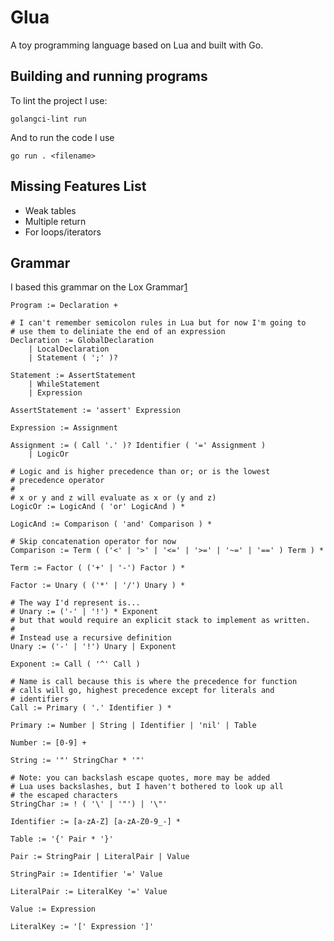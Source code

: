 
# Glua

A toy programming language based on Lua and built with Go.

## Building and running programs

To lint the project I use:

```
golangci-lint run
```

And to run the code I use

```
go run . <filename>
```

## Missing Features List

- Weak tables
- Multiple return
- For loops/iterators

## Grammar

I based this grammar on the Lox Grammar[1]

```
Program := Declaration +

# I can't remember semicolon rules in Lua but for now I'm going to
# use them to deliniate the end of an expression
Declaration := GlobalDeclaration
    | LocalDeclaration
    | Statement ( ';' )?

Statement := AssertStatement
    | WhileStatement
    | Expression

AssertStatement := 'assert' Expression

Expression := Assignment

Assignment := ( Call '.' )? Identifier ( '=' Assignment )
    | LogicOr

# Logic and is higher precedence than or; or is the lowest
# precedence operator
#
# x or y and z will evaluate as x or (y and z)
LogicOr := LogicAnd ( 'or' LogicAnd ) *

LogicAnd := Comparison ( 'and' Comparison ) *

# Skip concatenation operator for now
Comparison := Term ( ('<' | '>' | '<=' | '>=' | '~=' | '==' ) Term ) *

Term := Factor ( ('+' | '-') Factor ) *

Factor := Unary ( ('*' | '/') Unary ) *

# The way I'd represent is...
# Unary := ('-' | '!') * Exponent
# but that would require an explicit stack to implement as written.
#
# Instead use a recursive definition
Unary := ('-' | '!') Unary | Exponent

Exponent := Call ( '^' Call )

# Name is call because this is where the precedence for function
# calls will go, highest precedence except for literals and
# identifiers
Call := Primary ( '.' Identifier ) *

Primary := Number | String | Identifier | 'nil' | Table

Number := [0-9] +

String := '"' StringChar * '"'

# Note: you can backslash escape quotes, more may be added
# Lua uses backslashes, but I haven't bothered to look up all
# the escaped characters
StringChar := ! ( '\' | '"') | '\"'

Identifier := [a-zA-Z] [a-zA-Z0-9_-] *

Table := '{' Pair * '}'

Pair := StringPair | LiteralPair | Value

StringPair := Identifier '=' Value

LiteralPair := LiteralKey '=' Value

Value := Expression

LiteralKey := '[' Expression ']'
```

[1]: https://craftinginterpreters.com/appendix-i.html